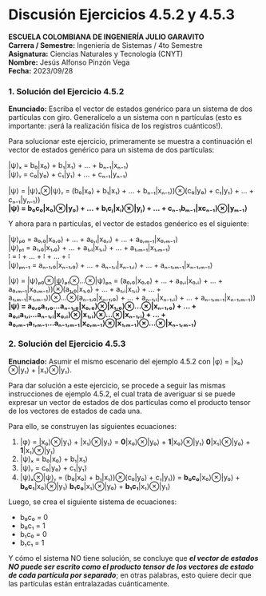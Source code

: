 # Discusión Ejercicios 4.5.2 y 4.5.3

**ESCUELA COLOMBIANA DE INGENIERÍA JULIO GARAVITO**  
**Carrera / Semestre:** Ingeniería de Sistemas / 4to Semestre  
**Asignatura:** Ciencias Naturales y Tecnología (CNYT)  
**Nombre:** Jesús Alfonso Pinzón Vega  
**Fecha:** 2023/09/28  

### 1. Solución del Ejercicio 4.5.2
**Enunciado:** Escriba el vector de estados genérico para un sistema de dos partículas con giro. Generalícelo a un sistema con n partículas (esto es importante: ¡será la realización física de los registros cuánticos!).

Para solucionar este ejercicio, primeramente se muestra a continuación el vector de estados genérico para un sistema de dos partículas:

|ψ⟩ₓ = b₀|x₀⟩ + b₁|x₁⟩ + ... + bₙ₋₁|xₙ₋₁⟩  
|ψ⟩ᵧ = c₀|y₀⟩ + c₁|y₁⟩ + ... + cₙ₋₁|yₙ₋₁⟩  

|ψ⟩ = |ψ⟩ₓ⊗|ψ⟩ᵧ = (b₀|x₀⟩ + b₁|x₁⟩ + ... + bₙ₋₁|xₙ₋₁⟩)⊗(c₀|y₀⟩ + c₁|y₁⟩ + ... + cₙ₋₁|yₙ₋₁⟩)  
**|ψ⟩ = b₀c₀|x₀⟩⊗|y₀⟩ + ... + bᵢcⱼ|xᵢ⟩⊗|yⱼ⟩ + ... + cₙ₋₁bₘ₋₁|xcₙ₋₁⟩⊗|yₘ₋₁⟩**  

Y ahora para n partículas, el vector de estados genéerico es el siguiente:

|ψ⟩ₚ₀ = a₀,₀|x₀,₀⟩ + ... + a₀,ᵢ|x₀,ᵢ⟩ + ... + a₀,ₘ₋₁|x₀,ₘ₋₁⟩  
|ψ⟩ₚ₁ = a₁,₀|x₁,₀⟩ + ... + a₁,ᵢ|x₁,ᵢ⟩ + ... + a₁,ₘ₋₁|x₁,ₘ₋₁⟩  
  ፧   =     ፧      + ... +     ፧      + ... +       ፧          
|ψ⟩ₚₙ₋₁ = aₙ₋₁,₀|xₙ₋₁,₀⟩ + ... + aₙ₋₁,ᵢ|xₙ₋₁,ᵢ⟩ + ... + aₙ₋₁,ₘ₋₁|xₙ₋₁,ₘ₋₁⟩  

|ψ⟩ = |ψ⟩ₚ₀⊗|ψ⟩ₚ₁⊗...⊗|ψ⟩ₚₙ = (a₀,₀|x₀,₀⟩ + ... + a₀,ᵢ|x₀,ᵢ⟩ + ... + a₀,ₘ₋₁|x₀,ₘ₋₁⟩)⊗(a₁,₀|x₁,₀⟩ + ... + a₁,ᵢ|x₁,ᵢ⟩ + ... + a₁,ₘ₋₁|x₁,ₘ₋₁⟩)⊗...⊗(aₙ₋₁,₀|xₙ₋₁,₀⟩ + ... + aₙ₋₁,ᵢ|xₙ₋₁,ᵢ⟩ + ... + aₙ₋₁,ₘ₋₁|xₙ₋₁,ₘ₋₁⟩)  
**|ψ⟩ = a₀,₀a₁,₀...aₙ₋₁,₀|x₀,₀⟩⊗|x₁,₀⟩⊗...⊗|xₙ₋₁,₀⟩ + ... + a₀,ᵢa₁,ᵢ...aₙ₋₁,ᵢ|x₀,ᵢ⟩⊗|x₁,ᵢ⟩⊗...⊗|xₙ₋₁,ᵢ⟩ + ... + a₀,ₘ₋₁a₁,ₘ₋₁...aₙ₋₁,ₘ₋₁|x₀,ₘ₋₁⟩⊗|x₁,ₘ₋₁⟩⊗...⊗|xₙ₋₁,ₘ₋₁⟩**  


### 2. Solución del Ejercicio 4.5.3
**Enunciado:** Asumir el mismo escenario del ejemplo 4.5.2 con |φ⟩ = |x₀⟩⊗|y₁⟩ + |x₁⟩⊗|y₁⟩.

Para dar solución a este ejercicio, se procede a seguir las mismas instrucciones de ejemplo 4.5.2, el cual trata de averiguar si se puede expresar un vector de estados de dos partículas como el producto tensor de los vectores de estados de cada una.

Para ello, se construyen las siguientes ecuaciones: 

1) |φ⟩ = |x₀⟩⊗|y₁⟩ + |x₁⟩⊗|y₁⟩ = **0**|x₀⟩⊗|y₀⟩ + **1**|x₀⟩⊗|y₁⟩ **0**|x₁⟩⊗|y₀⟩ + **1**|x₁⟩⊗|y₁⟩  
2) |ψ⟩ₓ = b₀|x₀⟩ + b₁|x₁⟩  
3) |ψ⟩ᵧ = c₀|y₀⟩ + c₁|y₁⟩  
4) |ψ⟩ₓ⊗|ψ⟩ᵧ = (b₀|x₀⟩ + b₁|x₁⟩)⊗(c₀|y₀⟩ + c₁|y₁⟩) = **b₀c₀**|x₀⟩⊗|y₀⟩ + **b₀c₁**|x₀⟩⊗|y₁⟩ **b₁c₀**|x₁⟩⊗|y₀⟩ + **b₁c₁**|x₁⟩⊗|y₁⟩  

Luego, se crea el siguiente sistema de ecuaciones:

* b₀c₀ = 0  
* b₀c₁ = 1  
* b₁c₀ = 0  
* b₁c₁ = 1  

Y cómo el sistema NO tiene solución, se concluye que ***el vector de estados NO puede ser escrito como el producto tensor de los vectores de estado de cada partícula por separado***; en otras palabras, esto quiere decir que las partículas están entralazadas cuánticamente.